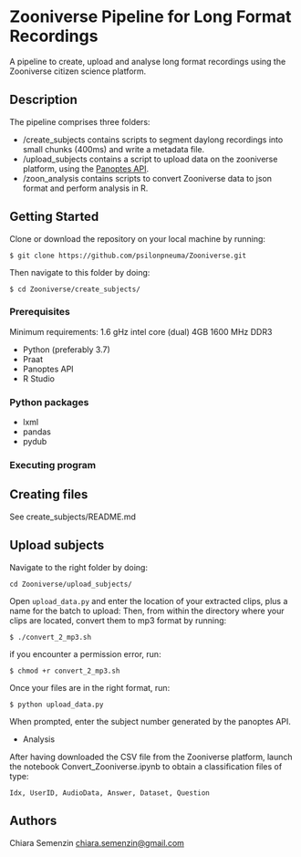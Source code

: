 # Zooniverse Pipeline for Long Format Recordings

A pipeline to create, upload and analyse long format recordings using the Zooniverse citizen science platform.

## Description

The pipeline comprises three folders:
* /create_subjects contains scripts to segment daylong recordings into small chunks (400ms) and write a metadata file.
* /upload_subjects contains a script to upload data on the zooniverse platform, using the [Panoptes API](https://panoptes-python-client.readthedocs.io/en/v1.0/user_guide.html).
* /zoon_analysis contains scripts to convert Zooniverse data to json format and perform analysis in R.

## Getting Started

Clone or download the repository on your local machine by running:
```
$ git clone https://github.com/psilonpneuma/Zooniverse.git
```
Then navigate to this folder by doing:
```
$ cd Zooniverse/create_subjects/
```

### Prerequisites

Minimum requirements: 1.6 gHz intel core (dual) 4GB 1600 MHz DDR3

* Python (preferably 3.7)
* Praat
* Panoptes API
* R Studio

### Python packages

* lxml
* pandas
* pydub


### Executing program
## Creating files

See create_subjects/README.md


## Upload subjects 

Navigate to the right folder by doing:
```
cd Zooniverse/upload_subjects/
```

Open `upload_data.py` and enter the location of your extracted clips, plus a name for the batch to upload:
Then, from within the directory where your clips are located, convert them to mp3 format by running:
```
$ ./convert_2_mp3.sh
```
if you encounter a permission error, run:
```
$ chmod +r convert_2_mp3.sh
```

Once your files are in the right format, run:

```
$ python upload_data.py
```

When prompted, enter the subject number generated by the panoptes API.

* Analysis

After having downloaded the CSV file from the Zooniverse platform, launch the notebook Convert_Zooniverse.ipynb to obtain a classification files of type:

```
Idx, UserID, AudioData, Answer, Dataset, Question
```

## Authors

Chiara Semenzin
chiara.semenzin@gmail.com

